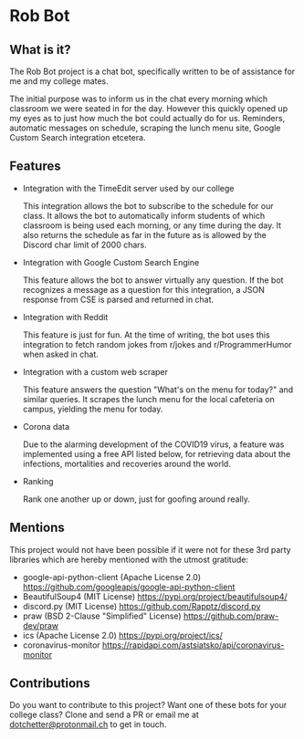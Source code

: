 # Rob Bot


## What is it?

The Rob Bot project is a chat bot, specifically written to be of assistance for me and my college mates.

The initial purpose was to inform us in the chat every morning which classroom we were seated in for the day. However this quickly opened up my eyes as to just how much the bot could actually do for us. Reminders, automatic messages on schedule, scraping the lunch menu site, Google Custom Search integration etcetera. 

## Features

* Integration with the TimeEdit server used by our college

  This integration allows the bot to subscribe to the schedule for our class. It allows the bot to automatically
  inform students of which classroom is being used each morning, or any time during the day. 
  It also returns the schedule as far in the future as is allowed by the Discord char limit of 2000 chars.
  
* Integration with Google Custom Search Engine

  This feature allows the bot to answer virtually any question. If the bot recognizes a message as a question 
  for this integration, a JSON response from CSE is parsed and returned in chat.
  
* Integration with Reddit

  This feature is just for fun. At the time of writing, the bot uses this integration to fetch random jokes from r/jokes and r/ProgrammerHumor when asked in chat.
  
* Integration with a custom web scraper

  This feature answers the question "What's on the menu for today?" and similar queries. It scrapes the lunch menu for the local cafeteria on campus, yielding the menu for today. 
  
* Corona data

  Due to the alarming development of the COVID19 virus, a feature was implemented using a free API listed below, for retrieving data about the infections, mortalities and recoveries around the world. 
  
* Ranking

  Rank one another up or down, just for goofing around really.

## Mentions

This project would not have been possible if it were not for these 3rd party libraries which are hereby mentioned with the utmost gratitude:

* google-api-python-client (Apache License 2.0)  https://github.com/googleapis/google-api-python-client
* BeautifulSoup4 (MIT License) https://pypi.org/project/beautifulsoup4/
* discord.py (MIT License) https://github.com/Rapptz/discord.py
* praw (BSD 2-Clause "Simplified" License) https://github.com/praw-dev/praw
* ics (Apache License 2.0) https://pypi.org/project/ics/
* coronavirus-monitor https://rapidapi.com/astsiatsko/api/coronavirus-monitor

## Contributions

Do you want to contribute to this project? Want one of these bots for your college class?
Clone and send a PR or email me at dotchetter@protonmail.ch to get in touch.

